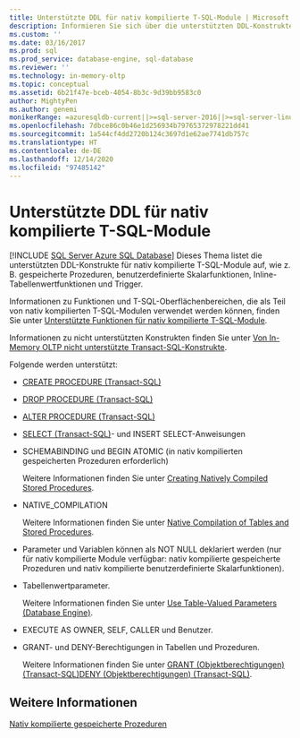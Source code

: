 ```yaml
---
title: Unterstützte DDL für nativ kompilierte T-SQL-Module | Microsoft Dokumentation
description: Informieren Sie sich über die unterstützten DDL-Konstrukte für nativ kompilierte T-SQL-Module, z. B. gespeicherte Prozeduren, benutzerdefinierte Skalarfunktionen, Inline-Tabellenwertfunktionen und Trigger.
ms.custom: ''
ms.date: 03/16/2017
ms.prod: sql
ms.prod_service: database-engine, sql-database
ms.reviewer: ''
ms.technology: in-memory-oltp
ms.topic: conceptual
ms.assetid: 6b21f47e-bceb-4054-8b3c-9d39bb9583c0
author: MightyPen
ms.author: genemi
monikerRange: =azuresqldb-current||>=sql-server-2016||>=sql-server-linux-2017||=azuresqldb-mi-current
ms.openlocfilehash: 7dbce86c0b46e1d256934b79765372978221dd41
ms.sourcegitcommit: 1a544cf4dd2720b124c3697d1e62ae7741db757c
ms.translationtype: HT
ms.contentlocale: de-DE
ms.lasthandoff: 12/14/2020
ms.locfileid: "97485142"
---
```

# <a name="supported-ddl-for-natively-compiled-t-sql-modules"></a>Unterstützte DDL für nativ kompilierte T-SQL-Module
[!INCLUDE [SQL Server Azure SQL Database](../../includes/applies-to-version/sql-asdb.md)]
  Dieses Thema listet die unterstützten DDL-Konstrukte für nativ kompilierte T-SQL-Module auf, wie z. B. gespeicherte Prozeduren, benutzerdefinierte Skalarfunktionen, Inline-Tabellenwertfunktionen und Trigger.  
  
 Informationen zu Funktionen und T-SQL-Oberflächenbereichen, die als Teil von nativ kompilierten T-SQL-Modulen verwendet werden können, finden Sie unter [Unterstützte Funktionen für nativ kompilierte T-SQL-Module](../../relational-databases/in-memory-oltp/supported-features-for-natively-compiled-t-sql-modules.md).  
  
 Informationen zu nicht unterstützten Konstrukten finden Sie unter [Von In-Memory OLTP nicht unterstützte Transact-SQL-Konstrukte](../../relational-databases/in-memory-oltp/transact-sql-constructs-not-supported-by-in-memory-oltp.md).  
  
 Folgende werden unterstützt:  
  
-   [CREATE PROCEDURE &#40;Transact-SQL&#41;](../../t-sql/statements/create-procedure-transact-sql.md)  
  
-   [DROP PROCEDURE &#40;Transact-SQL&#41;](../../t-sql/statements/drop-procedure-transact-sql.md)  
  
-   [ALTER PROCEDURE &#40;Transact-SQL&#41;](../../t-sql/statements/alter-procedure-transact-sql.md)  
  
-   [SELECT &#40;Transact-SQL&#41;](../../t-sql/queries/select-transact-sql.md)- und INSERT SELECT-Anweisungen  
  
-   SCHEMABINDING und BEGIN ATOMIC (in nativ kompilierten gespeicherten Prozeduren erforderlich)  
  
     Weitere Informationen finden Sie unter [Creating Natively Compiled Stored Procedures](../../relational-databases/in-memory-oltp/creating-natively-compiled-stored-procedures.md).  
  
-   NATIVE_COMPILATION  
  
     Weitere Informationen finden Sie unter [Native Compilation of Tables and Stored Procedures](../../relational-databases/in-memory-oltp/native-compilation-of-tables-and-stored-procedures.md).  
  
-   Parameter und Variablen können als NOT NULL deklariert werden (nur für nativ kompilierte Module verfügbar: nativ kompilierte gespeicherte Prozeduren und nativ kompilierte benutzerdefinierte Skalarfunktionen).  
  
-   Tabellenwertparameter.  
  
     Weitere Informationen finden Sie unter [Use Table-Valued Parameters &#40;Database Engine&#41;](../../relational-databases/tables/use-table-valued-parameters-database-engine.md).  
  
-   EXECUTE AS OWNER, SELF, CALLER und Benutzer.  
  
-   GRANT- und DENY-Berechtigungen in Tabellen und Prozeduren.  
  
     Weitere Informationen finden Sie unter [GRANT (Objektberechtigungen) &#40;Transact-SQL&#41;](../../t-sql/statements/grant-object-permissions-transact-sql.md)[DENY (Objektberechtigungen) &#40;Transact-SQL&#41;](../../t-sql/statements/deny-object-permissions-transact-sql.md).  
  
## <a name="see-also"></a>Weitere Informationen  
 [Nativ kompilierte gespeicherte Prozeduren](./a-guide-to-query-processing-for-memory-optimized-tables.md)  
  
